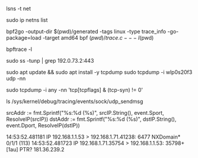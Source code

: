 lsns -t net


sudo ip netns list


bpf2go -output-dir $(pwd)/generated -tags linux -type trace_info -go-package=load -target amd64 bpf $(pwd)/trace.c -- -I$(pwd)

bpftrace -l

sudo ss -tunp | grep 192.0.73.2:443


sudo apt update && sudo apt install -y tcpdump
sudo tcpdump -i wlp0s20f3 udp -nn

sudo tcpdump -i any -nn 'tcp[tcpflags] & (tcp-syn) != 0'

ls /sys/kernel/debug/tracing/events/sock/udp_sendmsg


srcAddr := fmt.Sprintf("%s:%d (%s)", srcIP.String(), event.Sport, ResolveIP(srcIP))
dstAddr := fmt.Sprintf("%s:%d (%s)", dstIP.String(), event.Dport, ResolveIP(dstIP))


14:53:52.481181 IP 192.168.1.1.53 > 192.168.1.71.41238: 6477 NXDomain* 0/1/1 (113)
14:53:52.481723 IP 192.168.1.71.35754 > 192.168.1.1.53: 35798+ [1au] PTR? 181.36.239.2

